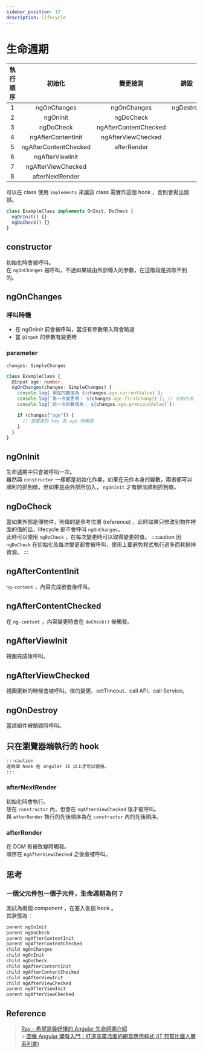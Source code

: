 ```yaml
---
sidebar_position: 12
description: lifecycle
---
```


# 生命週期

| 執行順序 |        初始化         |       變更檢測        |   銷毀    |
| :------: | :-------------------: | :-------------------: | :-------: |
|    1     |      ngOnChanges      |      ngOnChanges      | ngDestroy |
|    2     |       ngOnInit        |       ngDoCheck       |           |
|    3     |       ngDoCheck       | ngAfterContentChecked |           |
|    4     |  ngAfterContentInit   |  ngAfterViewChecked   |           |
|    5     | ngAfterContentChecked |      afterRender      |           |
|    6     |    ngAfterViewInit    |                       |           |
|    7     |  ngAfterViewChecked   |                       |           |
|    8     |    afterNextRender    |                       |           |

可以在 class 使用 `implements` 來讓該 class 需實作這個 hook ，否則會拋出錯誤。

```typescript
class ExampleClass implements OnInit, DoCheck {
  ngOnInit() {}
  ngDoCheck() {}
}
```

## constructor

初始化時會被呼叫。<br />在 `ngOnChanges` 被呼叫，不過如果經由外部傳入的參數，在這階段是抓取不到的。

## ngOnChanges

### 呼叫時機

- 在 ngOnInit 前會被呼叫，當沒有參數帶入時會略過
- 當 `@Input` 的參數有變更時

### parameter

`changes: SimpleChanges`

```typescript
class ExampleClass {
  @Input age: number;
  ngOnChanges(changes: SimpleChanges) {
    console.log(`現在的數值為 ${changes.age.currentValue}`);
    console.log(`第一次變更嗎： ${changes.age.firstChange}`); // 初始化為 true
    console.log(`前一次的數值為： ${changes.age.previousValue}`);

    if (changes["age"]) {
      // 當變更的 key 為 age 時觸發
    }
  }
}
```

## ngOnInit

生命週期中只會被呼叫一次。<br />
雖然與 `constructor` 一樣都是初始化作業，如果在元件本身的變數，兩者都可以順利的抓到值，但如果是由外部所加入， `ngOnInit` 才有辦法順利抓到值。

## ngDoCheck

當如果外部是傳物件，則傳的是參考位置 (reference) ，此時如果只修改到物件裡面的值的話，lifecycle 是不會呼叫 `ngOnChanges`。<br />
此時可以使用 `ngDoCheck` ，在每次變更時可以取得變更的值。
:::caution
因 `ngDoCheck` 在初始化及每次變更都會被呼叫，使用上要避免程式執行過多而耗損掉資源。
:::

## ngAfterContentInit

`ng-content` ，內容完成嵌套後呼叫。

## ngAfterContentChecked

在 `ng-content` ，內容變更時會在 `doCheck()` 後觸發。

## ngAfterViewInit

視圖完成後呼叫。

## ngAfterViewChecked

視圖更新的時候會被呼叫。值的變更、setTimeout、call API、call Service。

## ngOnDestroy

當該組件被銷毀時呼叫。

## 只在瀏覽器端執行的 hook

```markdown
:::caution
這兩個 hook 在 angular 16 以上才可以使用。
:::
```

### afterNextRender

初始化時會執行。<br />
放在 `constructor` 內，但會在 `ngAfterViewChecked` 後才被呼叫。<br />
與 `afterRender` 執行的先後順序為在 `constructor` 內的先後順序。

### afterRender

在 DOM 有被改變時觸發。<br />
順序在 `ngAfterViewChecked` 之後會被呼叫。

## 思考

### 一個父元件包一個子元件，生命週期為何？

測試為兩個 component ，在塞入各個 hook 。<br />
其狀態為：

```powershell
parent ngOnInit
parent ngDoCheck
parent ngAfterContentInit
parent ngAfterContentChecked
child ngOnChanges
child ngOnInit
child ngDoCheck
child ngAfterContentInit
child ngAfterContentChecked
child ngAfterViewInit
child ngAfterViewChecked
parent ngAfterViewInit
parent ngAfterViewChecked
```

## Reference

> [Ray - 希望是最好懂的 Angular 生命週期介紹](https://lt1stsolomid.medium.com/%E5%B8%8C%E6%9C%9B%E6%98%AF%E6%9C%80%E8%A9%B3%E7%B4%B0%E7%9A%84-angular-%E7%94%9F%E5%91%BD%E9%80%B1%E6%9C%9F%E6%96%87%E7%AB%A0-27da6e8b33a9) <br /> > [圖像 Angular 開發入門：打造高靈活度的網頁應用程式 (iT 邦幫忙鐵人賽系列書)](https://www.tenlong.com.tw/products/9789864349821)
